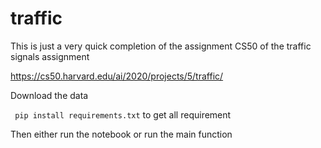 # traffic
This is just a very quick completion of the assignment CS50 of the traffic signals assignment

https://cs50.harvard.edu/ai/2020/projects/5/traffic/

Download the data

``` pip install requirements.txt``` 
to get all requirement

Then either run the notebook or run the main function
